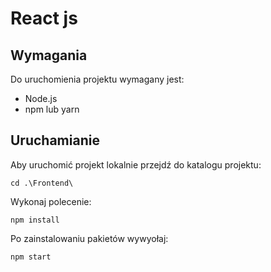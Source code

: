 # React js
## Wymagania

Do uruchomienia projektu wymagany jest:

- Node.js
- npm lub yarn


## Uruchamianie

Aby uruchomić projekt lokalnie przejdź do katalogu projektu:
```
cd .\Frontend\
```

Wykonaj  polecenie:
```
npm install
```
Po zainstalowaniu pakietów wywyołaj:
```
npm start
```
